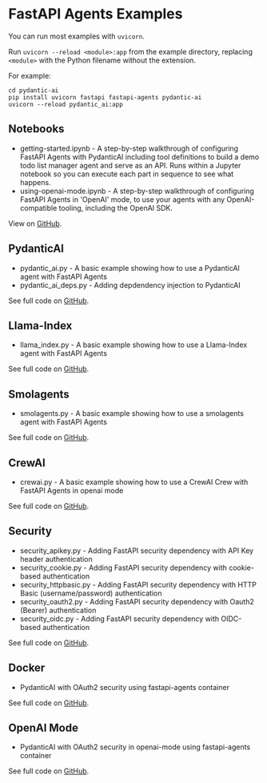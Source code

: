 # FastAPI Agents Examples

You can run most examples with `uvicorn`. 

Run `uvicorn --reload <module>:app` from the example directory, replacing `<module>` with the Python filename without the extension.

For example:

```
cd pydantic-ai
pip install uvicorn fastapi fastapi-agents pydantic-ai
uvicorn --reload pydantic_ai:app
```

## Notebooks
- getting-started.ipynb - A step-by-step walkthrough of configuring FastAPI Agents with PydanticAI including tool definitions to build a demo todo list manager agent and serve as an API. Runs within a Jupyter notebook so you can execute each part in sequence to see what happens.
- using-openai-mode.ipynb - A step-by-step walkthrough of configuring FastAPI Agents in 'OpenAI' mode, to use your agents with any OpenAI-compatible tooling, including the OpenAI SDK.

View on [GitHub](https://github.com/blairhudson/fastapi-agents/tree/main/examples/notebooks).

## PydanticAI
- pydantic_ai.py - A basic example showing how to use a PydanticAI agent with FastAPI Agents
- pydantic_ai_deps.py - Adding depdendency injection to PydanticAI

See full code on [GitHub](https://github.com/blairhudson/fastapi-agents/tree/main/examples/pydantic-ai).

## Llama-Index
- llama_index.py - A basic example showing how to use a Llama-Index agent with FastAPI Agents
  
See full code on [GitHub](https://github.com/blairhudson/fastapi-agents/tree/main/examples/llama-index).
  
## Smolagents
- smolagents.py - A basic example showing how to use a smolagents agent with FastAPI Agents
  
See full code on [GitHub](https://github.com/blairhudson/fastapi-agents/tree/main/examples/smolagents).

## CrewAI
- crewai.py - A basic example showing how to use a CrewAI Crew with FastAPI Agents in openai mode

See full code on [GitHub](https://github.com/blairhudson/fastapi-agents/tree/main/examples/crewai).
  
## Security
- security_apikey.py - Adding FastAPI security dependency with API Key header authentication
- security_cookie.py - Adding FastAPI security dependency with cookie-based authentication
- security_httpbasic.py - Adding FastAPI security dependency with HTTP Basic (username/password) authentication
- security_oauth2.py - Adding FastAPI security dependency with Oauth2 (Bearer) authentication
- security_oidc.py - Adding FastAPI security dependency with OIDC-based authentication

See full code on [GitHub](https://github.com/blairhudson/fastapi-agents/tree/main/examples/security).

## Docker
- PydanticAI with OAuth2 security using fastapi-agents container

See full code on [GitHub](https://github.com/blairhudson/fastapi-agents/tree/main/examples/docker).


## OpenAI Mode
- PydanticAI with OAuth2 security in openai-mode using fastapi-agents container
  
See full code on [GitHub](https://github.com/blairhudson/fastapi-agents/tree/main/examples/openai-mode).
